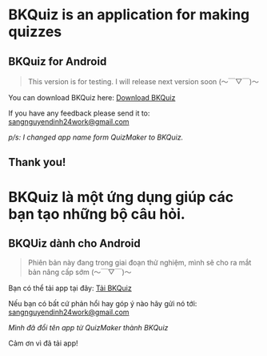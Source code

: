 # BKQuiz is an application for making quizzes
## BKQuiz for Android

> This version is for testing. I will release next version soon (～￣▽￣)～ 

You can download BKQuiz here: [Download BKQuiz](https://appdistribution.firebase.dev/i/83bec178745c2adf)

If you have any feedback please send it to: sangnguyendinh24work@gmail.com

_p/s: I changed app name form QuizMaker to BKQuiz._

Thank you!
---
# BKQuiz là một ứng dụng giúp các bạn tạo những bộ câu hỏi.
## BKQUiz dành cho Android

> Phiên bản này đang trong giai đoạn thử nghiệm, mình sẽ cho ra mắt bản nâng cấp sớm (～￣▽￣)～

Bạn có thể tải app tại đây: [Tải BKQuiz](https://appdistribution.firebase.dev/i/83bec178745c2adf)

Nếu bạn có bất cứ phản hổi hay góp ý nào hãy gửi nó tới: sangnguyendinh24work@gmail.com

_Mình đã đổi tên app từ QuizMaker thành BKQuiz_

Cảm ơn vì đã tải app!



